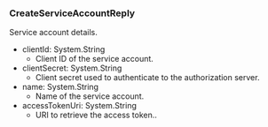 ### CreateServiceAccountReply
Service account details.

- clientId: System.String
  - Client ID of the service account.
- clientSecret: System.String
  - Client secret used to authenticate to the authorization server.
- name: System.String
  - Name of the service account.
- accessTokenUri: System.String
  - URI to retrieve the access token..
